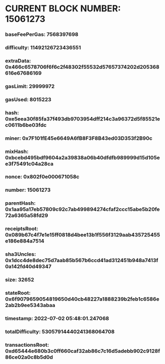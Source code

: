 # CURRENT BLOCK NUMBER: 15061273

### baseFeePerGas: 7568397698
### difficulty: 11492126723436551
### extraData: 0x466c6578706f6f6c2f48302f55532d57657374202d205368616e67686169
### gasLimit: 29999972
### gasUsed: 8015223
### hash: 0xe5eea30f85fa37f493db9703954dff214c3a96372d5f85521ec0611b6be03fdc
### miner: 0x7F101fE45e6649A6fB8F3F8B43ed03D353f2B90c
### mixHash: 0xbcebd495bdf9604a2a39838a06b40dfdfb989999d15d105ee3f75491c04a28ca
### nonce: 0x802f0e000671058c
### number: 15061273
### parentHash: 0x1aa95a17eb57809c92c7ab499894274cfaf2ccc15abe5b20fe72a6365a58fd29
### receiptsRoot: 0x089b67c4f7e1e15ff0818d4bee13b1f556f3129aab435725455e186e884a7514
### sha3Uncles: 0x1dcc4de8dec75d7aab85b567b6ccd41ad312451b948a7413f0a142fd40d49347
### size: 32652
### stateRoot: 0x6f9079659054819650d40cb48227a1888239b2feb1c6586e2ab2b9ee5343abaa
### timestamp: 2022-07-02 05:48:01.247068
### totalDifficulty: 53057914440241368064708
### transactionsRoot: 0xd65444e680b3c0ff660caf32ab86c7c16d5adebb902c9128f86ce02a0c8b5d0d
